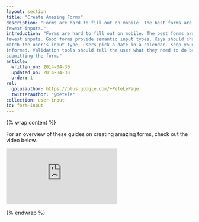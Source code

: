 ```yaml
---
layout: section
title: "Create Amazing Forms"
description: "Forms are hard to fill out on mobile. The best forms are the ones with the
fewest inputs."
introduction: "Forms are hard to fill out on mobile. The best forms are the ones with the
fewest inputs. Good forms provide semantic input types. Keys should change to
match the user's input type; users pick a date in a calendar. Keep your user
informed. Validation tools should tell the user what they need to do before
submitting the form."
article:
  written_on: 2014-04-30
  updated_on: 2014-04-30
  order: 1
rel:
  gplusauthor: https://plus.google.com/+PeteLePage
  twitterauthor: "@petele"
collection: user-input
id: form-input
---
```


{% wrap content %}

For an overview of these guides on creating amazing forms, check out the video below.

<div class="media media--video">
  <iframe src="https://www.youtube.com/embed/iYYHRwLqrKM?controls=2&amp;modestbranding=1&amp;showinfo=0" frameborder="0" allowfullscreen=""></iframe>
</div>

{% endwrap %}